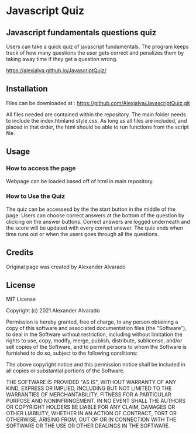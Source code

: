 # Javascript Quiz
## Javascript fundamentals questions quiz

Users can take a quick quiz of javascript fundamentals. The program keeps track of how many questions the user gets correct and penalizes them by taking away time if they get a question wrong. 

https://alexjalva.github.io/JavascriptQuiz/

## Installation
 Files can be downloaded at : https://github.com/Alexjalva/JavascriptQuiz.git

 All files needed are contained within the repository. The main folder needs to include the index.htmland style.css. As long as all files are included, and placed in that order, the html should be able to run functions from the script file. 

 ## Usage
 ### How to access the page
Webpage can be loaded based off of html in main repository. 

### How to Use the Quiz	
The quiz can be accessesd by the the start button in the middle of the page. Users can choose correct answers at the bottom of the question by clicking on the answer buttons. Correct answers are logged underneath and the score will be updated with every correct answer. The quiz ends when time runs out or when the users goes through all the questions. 


## Credits
Original page was created by Alexander Alvarado

## License
MIT License

Copyright (c) 2021 Alexander Alvarado 

Permission is hereby granted, free of charge, to any person obtaining a copy
of this software and associated documentation files (the "Software"), to deal
in the Software without restriction, including without limitation the rights
to use, copy, modify, merge, publish, distribute, sublicense, and/or sell
copies of the Software, and to permit persons to whom the Software is
furnished to do so, subject to the following conditions:

The above copyright notice and this permission notice shall be included in all
copies or substantial portions of the Software.

THE SOFTWARE IS PROVIDED "AS IS", WITHOUT WARRANTY OF ANY KIND, EXPRESS OR
IMPLIED, INCLUDING BUT NOT LIMITED TO THE WARRANTIES OF MERCHANTABILITY,
FITNESS FOR A PARTICULAR PURPOSE AND NONINFRINGEMENT. IN NO EVENT SHALL THE
AUTHORS OR COPYRIGHT HOLDERS BE LIABLE FOR ANY CLAIM, DAMAGES OR OTHER
LIABILITY, WHETHER IN AN ACTION OF CONTRACT, TORT OR OTHERWISE, ARISING FROM,
OUT OF OR IN CONNECTION WITH THE SOFTWARE OR THE USE OR OTHER DEALINGS IN THE
SOFTWARE.
